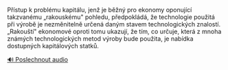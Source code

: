 
Přístup k problému kapitálu, jenž je běžný pro ekonomy oponující takzvanému „rakouskému" pohledu, předpokládá, že technologie použitá při výrobě je nezměnitelně určená daným stavem technologických znalostí. „Rakouští" ekonomové oproti tomu ukazují, že tím, co určuje, která z mnoha známých technologických metod výroby bude použita, je nabídka dostupných kapitálových statků.

[🔊 Poslechnout audio](/data/7-paragraphs/audio/chapter_90/para_004-Pstup-k-problmu-kapitlu-jen-je-bn-pro-eko.mp3)
